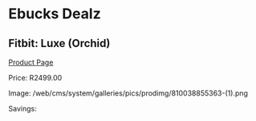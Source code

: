 
# Ebucks Dealz
## Fitbit: Luxe (Orchid)
[Product Page](https://www.ebucks.com/web/shop/productSelected.do?prodId=1196951338&catId=842821695)

Price: R2499.00

Image: /web/cms/system/galleries/pics/prodimg/810038855363-(1).png

Savings: 


	